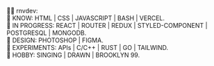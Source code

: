 🎈🧛‍ rnvdev:<br>
🧊 KNOW: HTML | CSS | JAVASCRIPT | BASH | VERCEL.<br>
🧊 IN PROGRESS: REACT | ROUTER | REDUX | STYLED-COMPONENT | POSTGRESQL | MONGODB.<br>
🧊 DESIGN: PHOTOSHOP | FIGMA.<br>
🧊 EXPERIMENTS: APIs | C/C++ | RUST | GO | TAILWIND.<br>
🧊 HOBBY: SINGING | DRAWN | BROOKLYN 99.<br>
